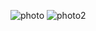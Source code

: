 ![photo](https://github.com/satishgupta2/Dark-light-Mode/assets/126942680/011ff39f-2ef6-4bf8-976f-cbbc008e86a0)
![photo2](https://github.com/satishgupta2/Dark-light-Mode/assets/126942680/06d699d5-200d-47a3-9942-141e9cabdba6)
